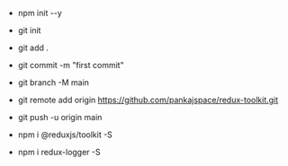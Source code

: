 - npm init --y

- git init
- git add .
- git commit -m "first commit"
- git branch -M main
- git remote add origin https://github.com/pankajspace/redux-toolkit.git
- git push -u origin main

- npm i @reduxjs/toolkit -S

- npm i redux-logger -S
